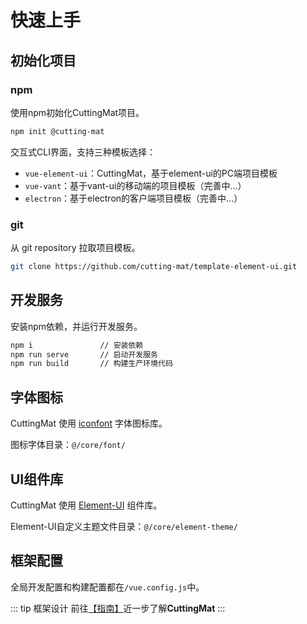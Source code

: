 # 快速上手

## 初始化项目

### npm

使用npm初始化CuttingMat项目。

``` bash
npm init @cutting-mat
```

交互式CLI界面，支持三种模板选择：

- `vue-element-ui`：CuttingMat，基于element-ui的PC端项目模板
- `vue-vant`：基于vant-ui的移动端的项目模板（完善中...）
- `electron`：基于electron的客户端项目模板（完善中...）

### git

从 git repository 拉取项目模板。

``` bash
git clone https://github.com/cutting-mat/template-element-ui.git
```

## 开发服务

安装npm依赖，并运行开发服务。

``` bash
npm i               // 安装依赖
npm run serve       // 启动开发服务
npm run build       // 构建生产环境代码
```

## 字体图标

CuttingMat 使用 [iconfont](https://www.iconfont.cn/) 字体图标库。

图标字体目录：`@/core/font/`

## UI组件库

CuttingMat 使用 [Element-UI](https://element.eleme.cn/#/zh-CN/component/changelog) 组件库。

Element-UI自定义主题文件目录：`@/core/element-theme/`

## 框架配置

全局开发配置和构建配置都在`/vue.config.js`中。

::: tip 框架设计
前往[【指南】](/guide/)近一步了解**CuttingMat**
:::
